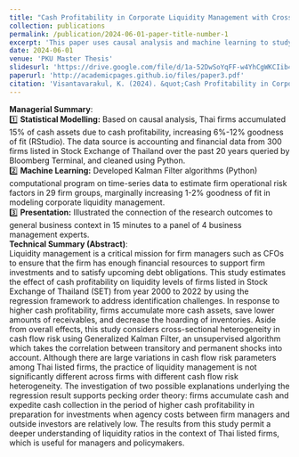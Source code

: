 ```yaml
---
title: "Cash Profitability in Corporate Liquidity Management with Cross-sectional Heterogeneity"
collection: publications
permalink: /publication/2024-06-01-paper-title-number-1
excerpt: 'This paper uses causal analysis and machine learning to study business practices in liquid asset management.'
date: 2024-06-01
venue: 'PKU Master Thesis'
slidesurl: 'https://drive.google.com/file/d/1a-52DwSoYqFF-w4YhCgWKCIib4mO68yI/view?usp=sharing'
paperurl: 'http://academicpages.github.io/files/paper3.pdf'
citation: 'Visantavarakul, K. (2024). &quot;Cash Profitability in Corporate Liquidity Management with Cross-sectional Heterogeneity.&quot; [Master's Thesis, Peking University HSBC Business School]. https://drm.lib.pku.edu.cn/pdfindex1.jsp?fid=431813afd1f97101532a4a1f2d9a9b10'
---
```


**Managerial Summary**:  
1️⃣ **Statistical Modelling:** Based on causal analysis, Thai firms accumulated 15% of cash assets due to cash profitability, increasing 6%-12% goodness of fit (RStudio). The data source is accounting and financial data from 300 firms listed in Stock Exchange of Thailand over the past 20 years queried by Bloomberg Terminal, and cleaned using Python.  
2️⃣ **Machine Learning:** Developed Kalman Filter algorithms (Python) computational program on time-series data to estimate firm operational risk factors in 29 firm groups, marginally increasing 1-2% goodness of fit in modeling corporate liquidity management.  
3️⃣ **Presentation:** Illustrated the connection of the research outcomes to general business context in 15 minutes to a panel of 4 business management experts.  
**Technical Summary (Abstract)**:  
Liquidity management is a critical mission for firm managers such as CFOs to ensure that the firm has enough financial resources to support firm investments and to satisfy upcoming debt obligations. This study estimates the effect of cash profitability on liquidity levels of firms listed in Stock Exchange of Thailand (SET) from year 2000 to 2022 by using the regression framework to address identification challenges. In response to higher cash profitability, firms accumulate more cash assets, save lower amounts of receivables, and decrease the hoarding of inventories. Aside from overall effects, this study considers cross-sectional heterogeneity in cash flow risk using Generalized Kalman Filter, an unsupervised algorithm which takes the correlation between transitory and permanent shocks into account. Although there are large variations in cash flow risk parameters among Thai listed firms, the practice of liquidity management is not significantly different across firms with different cash flow risk heterogeneity. The investigation of two possible explanations underlying the regression result supports pecking order theory: firms accumulate cash and expedite cash collection in the period of higher cash profitability in preparation for investments when agency costs between firm managers and outside investors are relatively low. The results from this study permit a deeper understanding of liquidity ratios in the context of Thai listed firms, which is useful for managers and policymakers. 
